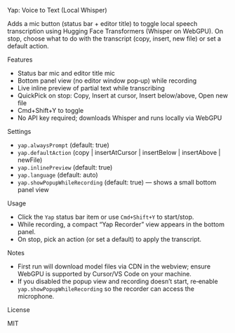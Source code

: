 Yap: Voice to Text (Local Whisper)

Adds a mic button (status bar + editor title) to toggle local speech transcription using Hugging Face Transformers (Whisper on WebGPU). On stop, choose what to do with the transcript (copy, insert, new file) or set a default action.

Features
- Status bar mic and editor title mic
- Bottom panel view (no editor window pop‑up) while recording
- Live inline preview of partial text while transcribing
- QuickPick on stop: Copy, Insert at cursor, Insert below/above, Open new file
- Cmd+Shift+Y to toggle
- No API key required; downloads Whisper and runs locally via WebGPU

Settings
- `yap.alwaysPrompt` (default: true)
- `yap.defaultAction` (copy | insertAtCursor | insertBelow | insertAbove | newFile)
- `yap.inlinePreview` (default: true)
- `yap.language` (default: auto)
- `yap.showPopupWhileRecording` (default: true) — shows a small bottom panel view

Usage
- Click the `Yap` status bar item or use `Cmd+Shift+Y` to start/stop.
- While recording, a compact “Yap Recorder” view appears in the bottom panel.
- On stop, pick an action (or set a default) to apply the transcript.

Notes
- First run will download model files via CDN in the webview; ensure WebGPU is supported by Cursor/VS Code on your machine.
- If you disabled the popup view and recording doesn’t start, re‑enable `yap.showPopupWhileRecording` so the recorder can access the microphone.

License

MIT
